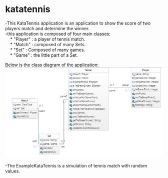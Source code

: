 # katatennis
-This KataTennis application is an application to show the score of two players  match and determine the winner.  
-this application is composed of four main classes:  
   &nbsp;&nbsp;&nbsp;   * "Player" : a player of tennis match.  
   &nbsp;&nbsp;&nbsp;   * "Match"  : composed of many Sets.  
   &nbsp;&nbsp;&nbsp;   * "Set"    : Composed of many games.  
   &nbsp;&nbsp;&nbsp;   * "Game"   : the little part of a Set.  
        
  Below is the class diagram of the application:  
  ![Alt text](/src/main/resources/diagrammeclasse.PNG?raw=true "class diagram")  
    
      
  -The ExampleKataTennis is a simulation of tennis match with random values.  
